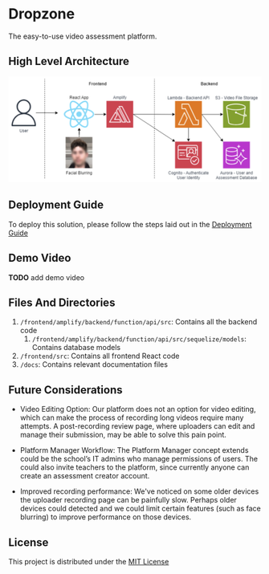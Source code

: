 # Dropzone

The easy-to-use video assessment platform.

## High Level Architecture

![Architecture Diagram](docs/architecture.png)

## Deployment Guide

To deploy this solution, please follow the steps laid out in the [Deployment Guide](docs/DeploymentGuide.md)

## Demo Video

**TODO** add demo video

## Files And Directories

1. `/frontend/amplify/backend/function/api/src`: Contains all the backend code
    1. `/frontend/amplify/backend/function/api/src/sequelize/models`: Contains database models
1. `/frontend/src`: Contains all frontend React code
1. `/docs`: Contains relevant documentation files

## Future Considerations

* Video Editing Option: Our platform does not an option for video editing, which can make the process of recording long videos require many attempts. A post-recording review page, where uploaders can edit and manage their submission, may be able to solve this pain point.

* Platform Manager Workflow: The Platform Manager concept extends could be the school’s IT admins who manage permissions of users. The could also invite teachers to the platform, since currently anyone can create an assessment creator account.

* Improved recording performance: We've noticed on some older devices the uploader recording page can be painfully slow. Perhaps older devices could detected and we could limit certain features (such as face blurring) to improve performance on those devices.

## License

This project is distributed under the [MIT License](LICENSE)